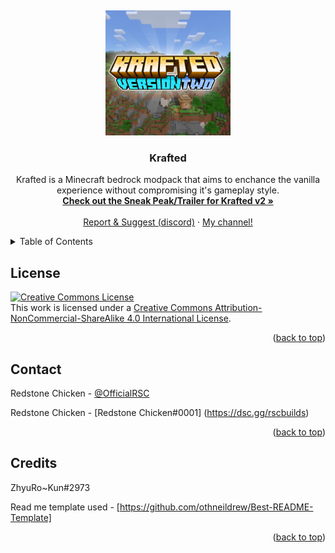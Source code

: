 <a name="readme-top"></a>
<br />
<div align="center">
  <a href="https://github.com/RedstoneChicken/Krafted">
    <img src="v2/KR2/pack_icon.png" alt="Logo" width="200" height="200">
    
  </a>


<h3 align="center">Krafted</h3>

  <p align="center">
    Krafted is a Minecraft bedrock modpack that aims to enchance the vanilla experience without compromising it's gameplay style.
    <br />
    <a href="https://www.youtube.com/watch?v=HrT7Yy8pAx4"><strong>Check out the Sneak Peak/Trailer for Krafted v2 »</strong></a>
    <br />
    <br />
    <a href="https://dsc.gg/rscbuilds">Report & Suggest (discord)</a>
    ·
    <a href="https://youtube.com/redstonechickenmc">My channel!</a>
  </p>
</div>



<!-- TABLE OF CONTENTS -->
<details>
  <summary>Table of Contents</summary>
  <ol>
    <li><a href="#license">License</a></li>
    <li><a href="#contact">Contact</a></li>
    <li><a href="#credits">Credits</a></li>
  </ol>
</details>

<!-- LICENSE -->
## License
<a rel="license" href="http://creativecommons.org/licenses/by-nc-sa/4.0/"><img alt="Creative Commons License" style="border-width:0" src="https://i.creativecommons.org/l/by-nc-sa/4.0/88x31.png" /></a><br />This work is licensed under a <a rel="license" href="http://creativecommons.org/licenses/by-nc-sa/4.0/">Creative Commons Attribution-NonCommercial-ShareAlike 4.0 International License</a>.


<p align="right">(<a href="#readme-top">back to top</a>)</p>



<!-- CONTACT -->
## Contact

Redstone Chicken - [@OfficialRSC](https://twitter.com/OfficialRSC)

Redstone Chicken - [Redstone Chicken#0001] (https://dsc.gg/rscbuilds)

<p align="right">(<a href="#readme-top">back to top</a>)</p>

<!-- CREDITS -->

## Credits
ZhyuRo~Kun#2973

Read me template used - [https://github.com/othneildrew/Best-README-Template]

<p align="right">(<a href="#readme-top">back to top</a>)</p>
